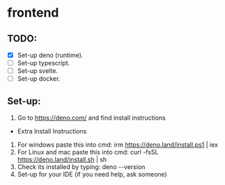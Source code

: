 # frontend

## TODO:
- [x] Set-up deno (runtime).
- [ ] Set-up typescript.
- [ ] Set-up svelte.
- [ ] Set-up docker.

## Set-up:
1. Go to https://deno.com/ and find install instructions
  - Extra Install Instructions
  1. For windows paste this into cmd: irm https://deno.land/install.ps1 | iex
  2. For Linux and mac paste this into cmd: curl -fsSL https://deno.land/install.sh | sh
2. Check its installed by typing: deno --version
3. Set-up for your IDE (if you need help, ask someone)



